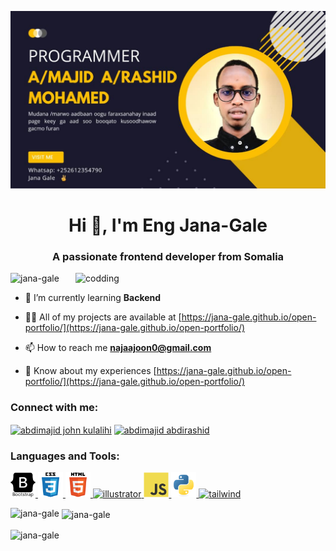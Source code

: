 ![logo](https://github.com/Jana-Gale/Jana-Gale/blob/main/my%20pg.jfif)  



<h1 align="center">Hi 👋, I'm Eng Jana-Gale</h1>
<h3 align="center">A passionate frontend developer from Somalia</h3>



<img align="right"  alt="codding"  width="400" src="https://camo.githubusercontent.com/cae12fddd9d6982901d82580bdf321d81fb299141098ca1c2d4891870827bf17/68747470733a2f2f6d69726f2e6d656469756d2e636f6d2f6d61782f313336302f302a37513379765349765f7430696f4a2d5a2e676966">









<p align="left"> <img src="https://komarev.com/ghpvc/?username=jana-gale&label=Profile%20views&color=0e75b6&style=flat" alt="jana-gale" /> </p>

- 🌱 I’m currently learning **Backend**

- 👨‍💻 All of my projects are available at [https://jana-gale.github.io/open-portfolio/](https://jana-gale.github.io/open-portfolio/)

- 📫 How to reach me **najaajoon0@gmail.com**

- 📄 Know about my experiences [https://jana-gale.github.io/open-portfolio/](https://jana-gale.github.io/open-portfolio/)

<h3 align="left">Connect with me:</h3>
<p align="left">
<a href="https://fb.com/abdimajid john kulalihi" target="blank"><img align="center" src="https://raw.githubusercontent.com/rahuldkjain/github-profile-readme-generator/master/src/images/icons/Social/facebook.svg" alt="abdimajid john kulalihi" height="30" width="40" /></a>
<a href="https://instagram.com/abdimajid abdirashid" target="blank"><img align="center" src="https://raw.githubusercontent.com/rahuldkjain/github-profile-readme-generator/master/src/images/icons/Social/instagram.svg" alt="abdimajid abdirashid" height="30" width="40" /></a>
</p>

<h3 align="left">Languages and Tools:</h3>
<p align="left"> <a href="https://getbootstrap.com" target="_blank" rel="noreferrer"> <img src="https://raw.githubusercontent.com/devicons/devicon/master/icons/bootstrap/bootstrap-plain-wordmark.svg" alt="bootstrap" width="40" height="40"/> </a> <a href="https://www.w3schools.com/css/" target="_blank" rel="noreferrer"> <img src="https://raw.githubusercontent.com/devicons/devicon/master/icons/css3/css3-original-wordmark.svg" alt="css3" width="40" height="40"/> </a> <a href="https://www.w3.org/html/" target="_blank" rel="noreferrer"> <img src="https://raw.githubusercontent.com/devicons/devicon/master/icons/html5/html5-original-wordmark.svg" alt="html5" width="40" height="40"/> </a> <a href="https://www.adobe.com/in/products/illustrator.html" target="_blank" rel="noreferrer"> <img src="https://www.vectorlogo.zone/logos/adobe_illustrator/adobe_illustrator-icon.svg" alt="illustrator" width="40" height="40"/> </a> <a href="https://developer.mozilla.org/en-US/docs/Web/JavaScript" target="_blank" rel="noreferrer"> <img src="https://raw.githubusercontent.com/devicons/devicon/master/icons/javascript/javascript-original.svg" alt="javascript" width="40" height="40"/> </a> <a href="https://www.python.org" target="_blank" rel="noreferrer"> <img src="https://raw.githubusercontent.com/devicons/devicon/master/icons/python/python-original.svg" alt="python" width="40" height="40"/> </a> <a href="https://tailwindcss.com/" target="_blank" rel="noreferrer"> <img src="https://www.vectorlogo.zone/logos/tailwindcss/tailwindcss-icon.svg" alt="tailwind" width="40" height="40"/> </a> </p>

<p><img align="left" src="https://github-readme-stats.vercel.app/api/top-langs?username=jana-gale&show_icons=true&locale=en&layout=compact" alt="jana-gale" /></p>

<p>&nbsp;<img align="center" src="https://github-readme-stats.vercel.app/api?username=jana-gale&show_icons=true&locale=en" alt="jana-gale" /></p>

<p><img align="center" src="https://github-readme-streak-stats.herokuapp.com/?user=jana-gale&" alt="jana-gale" /></p>

